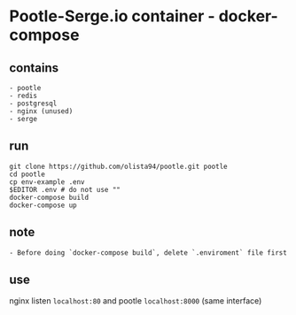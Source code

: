 # Pootle-Serge.io container - docker-compose

## contains

    - pootle
    - redis
    - postgresql
    - nginx (unused)
    - serge

## run

 ```
 git clone https://github.com/olista94/pootle.git pootle
 cd pootle
 cp env-example .env
 $EDITOR .env # do not use ""
 docker-compose build
 docker-compose up
 ```
## note
    - Before doing `docker-compose build`, delete `.enviroment` file first
## use

 nginx listen `localhost:80` and pootle `localhost:8000` (same interface)
